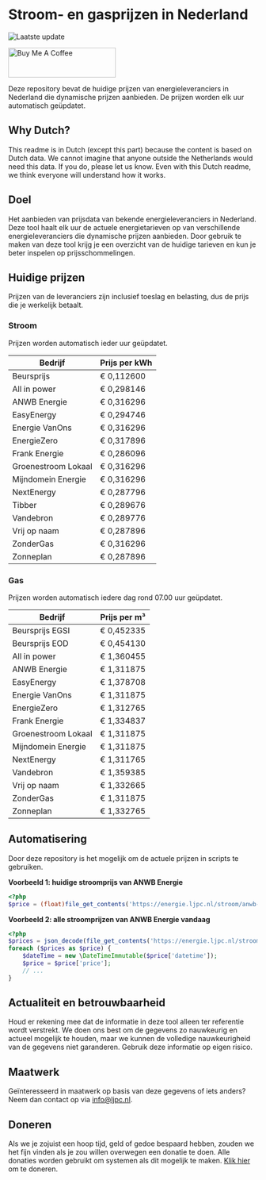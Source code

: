 # Stroom- en gasprijzen in Nederland

![Laatste update](https://img.shields.io/badge/laatste%20update-2024--11--29%2017%3A01%20CET-brightgreen)

<a href="https://www.buymeacoffee.com/Lars-" target="_blank"><img src="https://cdn.buymeacoffee.com/buttons/v2/default-orange.png" alt="Buy Me A Coffee" height="60" style="height: 60px !important;width: 217px !important;" ></a>

Deze repository bevat de huidige prijzen van energieleveranciers in Nederland die dynamische prijzen aanbieden. De prijzen worden elk uur automatisch geüpdatet.

## Why Dutch?

This readme is in Dutch (except this part) because the content is based on Dutch data. We cannot imagine that anyone outside the Netherlands would need this data. If you do, please let us know. Even with this Dutch readme, we think
everyone will understand how it works.

## Doel

Het aanbieden van prijsdata van bekende energieleveranciers in Nederland. Deze tool haalt elk uur de actuele energietarieven op van verschillende energieleveranciers die dynamische prijzen aanbieden. Door gebruik te maken van deze tool
krijg je een overzicht van de huidige tarieven en kun je beter inspelen op prijsschommelingen.

## Huidige prijzen

Prijzen van de leveranciers zijn inclusief toeslag en belasting, dus de prijs die je werkelijk betaalt.

### Stroom

Prijzen worden automatisch ieder uur geüpdatet.

 Bedrijf | Prijs per kWh 
---------|---------------
Beursprijs | € 0,112600
All in power | € 0,298146
ANWB Energie | € 0,316296
EasyEnergy | € 0,294746
Energie VanOns | € 0,316296
EnergieZero | € 0,317896
Frank Energie | € 0,286096
Groenestroom Lokaal | € 0,316296
Mijndomein Energie | € 0,316296
NextEnergy | € 0,287796
Tibber | € 0,289676
Vandebron | € 0,289776
Vrij op naam | € 0,287896
ZonderGas | € 0,316296
Zonneplan | € 0,287896


### Gas

Prijzen worden automatisch iedere dag rond 07.00 uur geüpdatet.

 Bedrijf | Prijs per m³ 
---------|--------------
Beursprijs EGSI | € 0,452335
Beursprijs EOD | € 0,454130
All in power | € 1,360455
ANWB Energie | € 1,311875
EasyEnergy | € 1,378708
Energie VanOns | € 1,311875
EnergieZero | € 1,312765
Frank Energie | € 1,334837
Groenestroom Lokaal | € 1,311875
Mijndomein Energie | € 1,311875
NextEnergy | € 1,311765
Vandebron | € 1,359385
Vrij op naam | € 1,332665
ZonderGas | € 1,311875
Zonneplan | € 1,332765


## Automatisering

Door deze repository is het mogelijk om de actuele prijzen in scripts te gebruiken.

**Voorbeeld 1: huidige stroomprijs van ANWB Energie**

```php
<?php
$price = (float)file_get_contents('https://energie.ljpc.nl/stroom/anwb-energie-nu.txt');

```

**Voorbeeld 2: alle stroomprijzen van ANWB Energie vandaag**

```php
<?php
$prices = json_decode(file_get_contents('https://energie.ljpc.nl/stroom/all-in-power-vandaag.json'),true);
foreach ($prices as $price) {
    $dateTime = new \DateTimeImmutable($price['datetime']);
    $price = $price['price'];
    // ...
}
```

## Actualiteit en betrouwbaarheid

Houd er rekening mee dat de informatie in deze tool alleen ter referentie wordt verstrekt. We doen ons best om de gegevens zo nauwkeurig en actueel mogelijk te houden, maar we kunnen de volledige nauwkeurigheid van de gegevens niet
garanderen. Gebruik deze informatie op eigen risico.

## Maatwerk

Geïnteresseerd in maatwerk op basis van deze gegevens of iets anders? Neem dan contact op
via [info@ljpc.nl](mailto:info@ljpc.nl?subject=Energie%20prijzen).

## Doneren

Als we je zojuist een hoop tijd, geld of gedoe bespaard hebben, zouden we het fijn vinden als je zou willen overwegen een
donatie te doen. Alle donaties worden gebruikt om systemen als dit mogelijk te
maken. [Klik hier](https://www.buymeacoffee.com/Lars-) om te doneren.
